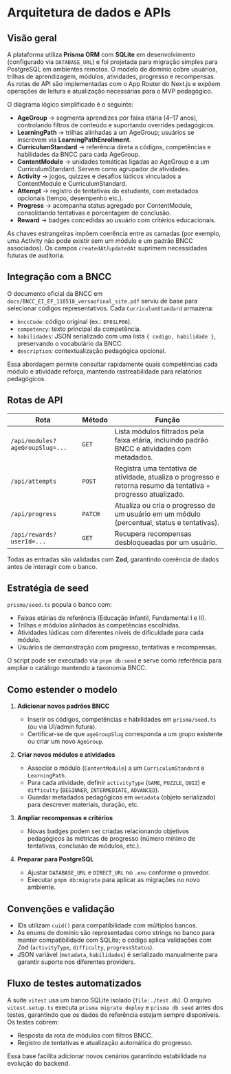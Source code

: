 # Arquitetura de dados e APIs

## Visão geral

A plataforma utiliza **Prisma ORM** com **SQLite** em desenvolvimento (configurado via `DATABASE_URL`) e foi projetada para migração simples para PostgreSQL em ambientes remotos. O modelo de domínio cobre usuários, trilhas de aprendizagem, módulos, atividades, progresso e recompensas. As rotas de API são implementadas com o App Router do Next.js e expõem operações de leitura e atualização necessárias para o MVP pedagógico.

O diagrama lógico simplificado é o seguinte:

- **AgeGroup** → segmenta aprendizes por faixa etária (4–17 anos), controlando filtros de conteúdo e suportando overrides pedagógicos.
- **LearningPath** → trilhas alinhadas a um AgeGroup; usuários se inscrevem via **LearningPathEnrollment**.
- **CurriculumStandard** → referência direta a códigos, competências e habilidades da BNCC para cada AgeGroup.
- **ContentModule** → unidades temáticas ligadas ao AgeGroup e a um CurriculumStandard. Servem como agrupador de atividades.
- **Activity** → jogos, quizzes e desafios lúdicos vinculados a ContentModule e CurriculumStandard.
- **Attempt** → registro de tentativas do estudante, com metadados opcionais (tempo, desempenho etc.).
- **Progress** → acompanha status agregado por ContentModule, consolidando tentativas e porcentagem de conclusão.
- **Reward** → badges concedidas ao usuário com critérios educacionais.

As chaves estrangeiras impõem coerência entre as camadas (por exemplo, uma Activity não pode existir sem um módulo e um padrão BNCC associados). Os campos `createdAt`/`updatedAt` suprimem necessidades futuras de auditoria.

## Integração com a BNCC

O documento oficial da BNCC em `docs/BNCC_EI_EF_110518_versaofinal_site.pdf` serviu de base para selecionar códigos representativos. Cada `CurriculumStandard` armazena:

- `bnccCode`: código original (ex.: `EF01LP06`).
- `competency`: texto principal da competência.
- `habilidades`: JSON serializado com uma lista `{ codigo, habilidade }`, preservando o vocabulário da BNCC.
- `description`: contextualização pedagógica opcional.

Essa abordagem permite consultar rapidamente quais competências cada módulo e atividade reforça, mantendo rastreabilidade para relatórios pedagógicos.

## Rotas de API

| Rota                            | Método  | Função                                                                                                          |
| ------------------------------- | ------- | --------------------------------------------------------------------------------------------------------------- |
| `/api/modules?ageGroupSlug=...` | `GET`   | Lista módulos filtrados pela faixa etária, incluindo padrão BNCC e atividades com metadados.                    |
| `/api/attempts`                 | `POST`  | Registra uma tentativa de atividade, atualiza o progresso e retorna resumo da tentativa + progresso atualizado. |
| `/api/progress`                 | `PATCH` | Atualiza ou cria o progresso de um usuário em um módulo (percentual, status e tentativas).                      |
| `/api/rewards?userId=...`       | `GET`   | Recupera recompensas desbloqueadas por um usuário.                                                              |

Todas as entradas são validadas com **Zod**, garantindo coerência de dados antes de interagir com o banco.

## Estratégia de seed

`prisma/seed.ts` popula o banco com:

- Faixas etárias de referência (Educação Infantil, Fundamental I e II).
- Trilhas e módulos alinhados às competências escolhidas.
- Atividades lúdicas com diferentes níveis de dificuldade para cada módulo.
- Usuários de demonstração com progresso, tentativas e recompensas.

O script pode ser executado via `pnpm db:seed` e serve como referência para ampliar o catálogo mantendo a taxonomia BNCC.

## Como estender o modelo

1. **Adicionar novos padrões BNCC**
   - Inserir os códigos, competências e habilidades em `prisma/seed.ts` (ou via UI/admin futura).
   - Certificar-se de que `ageGroupSlug` corresponda a um grupo existente ou criar um novo `AgeGroup`.

2. **Criar novos módulos e atividades**
   - Associar o módulo (`ContentModule`) a um `CurriculumStandard` e `LearningPath`.
   - Para cada atividade, definir `activityType` (`GAME`, `PUZZLE`, `QUIZ`) e `difficulty` (`BEGINNER`, `INTERMEDIATE`, `ADVANCED`).
   - Guardar metadados pedagógicos em `metadata` (objeto serializado) para descrever materiais, duração, etc.

3. **Ampliar recompensas e critérios**
   - Novas badges podem ser criadas relacionando objetivos pedagógicos às métricas de progresso (número mínimo de tentativas, conclusão de módulos, etc.).

4. **Preparar para PostgreSQL**
   - Ajustar `DATABASE_URL` e `DIRECT_URL` no `.env` conforme o provedor.
   - Executar `pnpm db:migrate` para aplicar as migrações no novo ambiente.

## Convenções e validação

- IDs utilizam `cuid()` para compatibilidade com múltiplos bancos.
- As enums de domínio são representadas como strings no banco para manter compatibilidade com SQLite; o código aplica validações com Zod (`activityType`, `difficulty`, `progressStatus`).
- JSON variável (`metadata`, `habilidades`) é serializado manualmente para garantir suporte nos diferentes providers.

## Fluxo de testes automatizados

A suíte `vitest` usa um banco SQLite isolado (`file:./test.db`). O arquivo `vitest.setup.ts` executa `prisma migrate deploy` e `prisma db seed` antes dos testes, garantindo que os dados de referência estejam sempre disponíveis. Os testes cobrem:

- Resposta da rota de módulos com filtros BNCC.
- Registro de tentativas e atualização automática do progresso.

Essa base facilita adicionar novos cenários garantindo estabilidade na evolução do backend.
